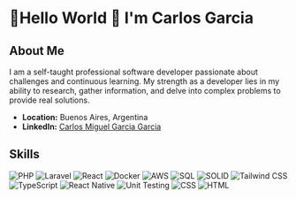 

# 💫Hello World 👋 I'm Carlos Garcia

## About Me

I am a self-taught professional software developer passionate about challenges and continuous learning. My strength as a developer lies in my ability to research, gather information, and delve into complex problems to provide real solutions.

- **Location:** Buenos Aires, Argentina
- **LinkedIn:** [Carlos Miguel Garcia Garcia](http://www.linkedin.com/in/carlosmiguelgarciagarcia)

## Skills

![PHP](https://img.shields.io/badge/PHP-777BB4?style=for-the-badge&logo=php&logoColor=white)
![Laravel](https://img.shields.io/badge/Laravel-FF2D20?style=for-the-badge&logo=laravel&logoColor=white)
![React](https://img.shields.io/badge/React-61DAFB?style=for-the-badge&logo=react&logoColor=black)
![Docker](https://img.shields.io/badge/Docker-2496ED?style=for-the-badge&logo=docker&logoColor=white)
![AWS](https://img.shields.io/badge/AWS-232F3E?style=for-the-badge&logo=amazon-aws&logoColor=white)
![SQL](https://img.shields.io/badge/SQL-00758F?style=for-the-badge&logo=sql&logoColor=white)
![SOLID](https://img.shields.io/badge/SOLID-5A67D8?style=for-the-badge&logo=solid&logoColor=white)
![Tailwind CSS](https://img.shields.io/badge/Tailwind%20CSS-38B2AC?style=for-the-badge&logo=tailwind-css&logoColor=white)
![TypeScript](https://img.shields.io/badge/TypeScript-3178C6?style=for-the-badge&logo=typescript&logoColor=white)
![React Native](https://img.shields.io/badge/React%20Native-61DAFB?style=for-the-badge&logo=react&logoColor=black)
![Unit Testing](https://img.shields.io/badge/Unit%20Testing-6DB33F?style=for-the-badge&logo=testing-library&logoColor=white)
![CSS](https://img.shields.io/badge/CSS-1572B6?style=for-the-badge&logo=css3&logoColor=white)
![HTML](https://img.shields.io/badge/HTML-E34F26?style=for-the-badge&logo=html5&logoColor=white)
